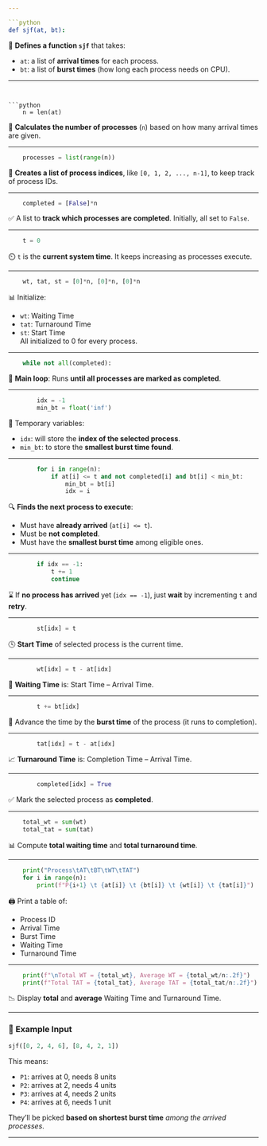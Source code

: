 ```yaml
---

```python
def sjf(at, bt):
```
🧠 **Defines a function `sjf`** that takes:
- `at`: a list of **arrival times** for each process.
- `bt`: a list of **burst times** (how long each process needs on CPU).

---
```


```python
    n = len(at)
```
🧮 **Calculates the number of processes** (`n`) based on how many arrival times are given.

---

```python
    processes = list(range(n))
```
🧾 **Creates a list of process indices**, like `[0, 1, 2, ..., n-1]`, to keep track of process IDs.

---

```python
    completed = [False]*n
```
✅ A list to **track which processes are completed**. Initially, all set to `False`.

---

```python
    t = 0
```
⏲️ `t` is the **current system time**. It keeps increasing as processes execute.

---

```python
    wt, tat, st = [0]*n, [0]*n, [0]*n
```
📊 Initialize:
- `wt`: Waiting Time
- `tat`: Turnaround Time
- `st`: Start Time  
All initialized to 0 for every process.

---

```python
    while not all(completed):
```
🔁 **Main loop**: Runs **until all processes are marked as completed**.

---

```python
        idx = -1
        min_bt = float('inf')
```
📍 Temporary variables:
- `idx`: will store the **index of the selected process**.
- `min_bt`: to store the **smallest burst time found**.

---

```python
        for i in range(n):
            if at[i] <= t and not completed[i] and bt[i] < min_bt:
                min_bt = bt[i]
                idx = i
```
🔍 **Finds the next process to execute**:
- Must have **already arrived** (`at[i] <= t`).
- Must be **not completed**.
- Must have the **smallest burst time** among eligible ones.

---

```python
        if idx == -1:
            t += 1
            continue
```
⌛ If **no process has arrived** yet (`idx == -1`), just **wait** by incrementing `t` and **retry**.

---

```python
        st[idx] = t
```
🕓 **Start Time** of selected process is the current time.

---

```python
        wt[idx] = t - at[idx]
```
🧾 **Waiting Time** is: Start Time – Arrival Time.

---

```python
        t += bt[idx]
```
🚀 Advance the time by the **burst time** of the process (it runs to completion).

---

```python
        tat[idx] = t - at[idx]
```
📈 **Turnaround Time** is: Completion Time – Arrival Time.

---

```python
        completed[idx] = True
```
✅ Mark the selected process as **completed**.

---

```python
    total_wt = sum(wt)
    total_tat = sum(tat)
```
📊 Compute **total waiting time** and **total turnaround time**.

---

```python
    print("Process\tAT\tBT\tWT\tTAT")
    for i in range(n):
        print(f"P{i+1} \t {at[i]} \t {bt[i]} \t {wt[i]} \t {tat[i]}")
```
🖨️ Print a table of:
- Process ID
- Arrival Time
- Burst Time
- Waiting Time
- Turnaround Time

---

```python
    print(f"\nTotal WT = {total_wt}, Average WT = {total_wt/n:.2f}")
    print(f"Total TAT = {total_tat}, Average TAT = {total_tat/n:.2f}")
```
📉 Display **total** and **average** Waiting Time and Turnaround Time.

---

### 📌 Example Input
```python
sjf([0, 2, 4, 6], [8, 4, 2, 1])
```

This means:
- `P1`: arrives at 0, needs 8 units
- `P2`: arrives at 2, needs 4 units
- `P3`: arrives at 4, needs 2 units
- `P4`: arrives at 6, needs 1 unit

They’ll be picked **based on shortest burst time** *among the arrived processes*.

---